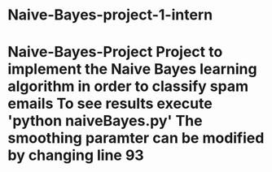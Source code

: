 # Naive-Bayes-project-1-intern
# Naive-Bayes-Project Project to implement the Naive Bayes learning algorithm in order to classify spam emails  To see results execute 'python naiveBayes.py'  The smoothing paramter can be modified by changing line 93
